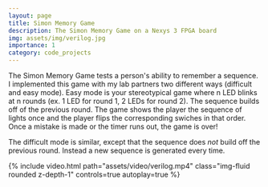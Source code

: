 ```yaml
---
layout: page
title: Simon Memory Game
description: The Simon Memory Game on a Nexys 3 FPGA board
img: assets/img/verilog.jpg
importance: 1
category: code_projects
---
```


The Simon Memory Game tests a person's ability to remember a sequence. I implemented this game with my lab partners two different ways (difficult and easy mode). Easy mode is your stereotypical game where n LED blinks at n rounds (ex. 1 LED for round 1, 2 LEDs for round 2). The sequence builds off of the previous round. The game shows the player the sequence of lights once and the player flips the corresponding swiches in that order. Once a mistake is made or the timer runs out, the game is over!

The difficult mode is similar, except that the sequence does <i>not</i> build off the previous round. Instead a new sequence is generated every time.

<div class="row mt-3">
    <div class="col-sm mt-3 mt-md-0">
        {% include video.html path="assets/video/verilog.mp4" class="img-fluid rounded z-depth-1" controls=true autoplay=true %}
    </div>
</div>